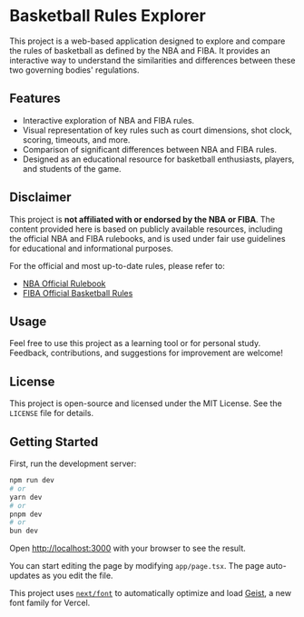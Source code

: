 # Basketball Rules Explorer

This project is a web-based application designed to explore and compare the rules of basketball as defined by the NBA and FIBA. It provides an interactive way to understand the similarities and differences between these two governing bodies' regulations.

## Features

- Interactive exploration of NBA and FIBA rules.
- Visual representation of key rules such as court dimensions, shot clock, scoring, timeouts, and more.
- Comparison of significant differences between NBA and FIBA rules.
- Designed as an educational resource for basketball enthusiasts, players, and students of the game.

## Disclaimer

This project is **not affiliated with or endorsed by the NBA or FIBA**. The content provided here is based on publicly available resources, including the official NBA and FIBA rulebooks, and is used under fair use guidelines for educational and informational purposes.

For the official and most up-to-date rules, please refer to:

- [NBA Official Rulebook](https://official.nba.com/rulebook/)
- [FIBA Official Basketball Rules](https://www.fiba.basketball/)

## Usage

Feel free to use this project as a learning tool or for personal study. Feedback, contributions, and suggestions for improvement are welcome!

## License

This project is open-source and licensed under the MIT License. See the `LICENSE` file for details.

## Getting Started

First, run the development server:

```bash
npm run dev
# or
yarn dev
# or
pnpm dev
# or
bun dev
```

Open [http://localhost:3000](http://localhost:3000) with your browser to see the result.

You can start editing the page by modifying `app/page.tsx`. The page auto-updates as you edit the file.

This project uses [`next/font`](https://nextjs.org/docs/app/building-your-application/optimizing/fonts) to automatically optimize and load [Geist](https://vercel.com/font), a new font family for Vercel.
